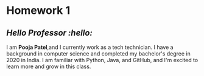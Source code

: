 #  Homework 1

## *Hello Professor :hello:*

I am **Pooja Patel**,and I currently work as a tech technician. I have a background in computer science and completed my bachelor's degree in 2020 in India. I am familiar with Python, Java, and GitHub, and I'm excited to learn more and grow in this class.





